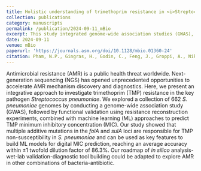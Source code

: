 ```yaml
---
title: Holistic understanding of trimethoprim resistance in <i>Streptococcus pneumoniae</i> using an integrative approach of genome-wide association study, resistance reconstruction, and machine learning
collection: publications
category: manuscripts
permalink: /publication/2024-09-11_mBio
excerpt: This study integrated genome-wide association studies (GWAS), functional validation, and machine learning to predict trimethoprim (TMP) resistance levels in <i>S. pneumoniae</i>.
date: 2024-09-11
venue: mBio
paperurl: 'https://journals.asm.org/doi/10.1128/mbio.01360-24'
citation: Pham, N.P., Gingras, H., Godin, C., Feng, J., Groppi, A., Nikolski, M., Leprohon, P. and Ouellette, M., (2024). &quot;Holistic understanding of trimethoprim resistance in <i>Streptococcus pneumoniae</i> using an integrative approach of genome-wide association study, resistance reconstruction, and machine learning&quot;. <i>MBio</i>, 15(9), pp.e01360-24.
---
```


Antimicrobial resistance (AMR) is a public health threat worldwide. Next-generation sequencing (NGS) has opened unprecedented opportunities to accelerate AMR mechanism discovery and diagnostics. Here, we present an integrative approach to investigate trimethoprim (TMP) resistance in the key pathogen *Streptococcus pneumoniae*. We explored a collection of 662 *S. pneumoniae* genomes by conducting a genome-wide association study (GWAS), followed by functional validation using resistance reconstruction experiments, combined with machine learning (ML) approaches to predict TMP minimum inhibitory concentration (MIC). Our study showed that multiple additive mutations in the *folA* and *sulA* loci are responsible for TMP non-susceptibility in *S. pneumoniae* and can be used as key features to build ML models for digital MIC prediction, reaching an average accuracy within ±1 twofold dilution factor of 86.3%. Our roadmap of *in silico* analysis-wet-lab validation-diagnostic tool building could be adapted to explore AMR in other combinations of bacteria-antibiotic.